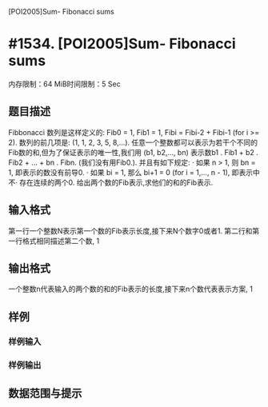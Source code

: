 [POI2005]Sum- Fibonacci sums

# #1534. [POI2005]Sum- Fibonacci sums

内存限制：64 MiB时间限制：5 Sec

## 题目描述

Fibbonacci 数列是这样定义的: Fib0 = 1, Fib1 = 1, Fibi = Fibi-2 + Fibi-1 (for i >= 2). 数列的前几项是: (1, 1, 2, 3, 5, 8,...). 
任意一个整数都可以表示为若干个不同的Fib数的和,但为了保证表示的唯一性,我们用 (b1, b2,..., bn) 表示数b1 . Fib1 + b2 . Fib2 + ... + bn . Fibn. (我们没有用Fib0.). 并且有如下规定: 
·	如果 n > 1, 则 bn = 1, 即表示的数没有前导0. 
·	如果 bi = 1, 那么 bi+1 = 0 (for i = 1,..., n - 1), 即表示中不·	存在连续的两个0. 
给出两个数的Fib表示,求他们的和的Fib表示. 

## 输入格式


第一行一个整数N表示第一个数的Fib表示长度,接下来N个数字0或者1.
第二行和第一行格式相同描述第二个数, 1 

## 输出格式


一个整数n代表输入的两个数的和的Fib表示的长度,接下来n个数代表表示方案, 1 

## 样例

### 样例输入

### 样例输出

## 数据范围与提示
